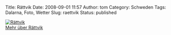 Title: Rättvik
Date: 2008-09-01 11:57
Author: tom
Category: Schweden
Tags: Dalarna, Foto, Wetter
Slug: raettvik
Status: published

[![Rättvik](/pic/rattvikkyrka_s.jpg "Rättvik")](/pic/rattvikkyrka_l.jpg)  
[Mehr über Rättvik](http://de.wikipedia.org/wiki/Rättvik)

